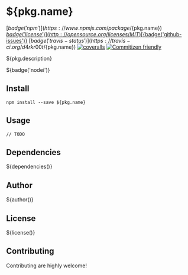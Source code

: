 # ${pkg.name}

[${badge('npm')}](https://www.npmjs.com/package/${pkg.name})
[${badge('license')}](http://opensource.org/licenses/MIT)
[${badge('github-issues')}](https://github.com/d4rkr00t/${pkg.name}/issues)
[${badge('travis-status')}](https://travis-ci.org/d4rkr00t/${pkg.name})
[![coveralls](https://img.shields.io/coveralls/d4rkr00t/${pkg.name}.svg)](https://coveralls.io/github/d4rkr00t/${pkg.name})
[![Commitizen friendly](https://img.shields.io/badge/commitizen-friendly-brightgreen.svg)](http://commitizen.github.io/cz-cli/)

${pkg.description}

${badge('nodei')}

## Install

```
npm install --save ${pkg.name}
```

## Usage

```
// TODO
```

## Dependencies

${dependencies()}

## Author

${author()}

## License

${license()}

## Contributing

Contributing are highly welcome!
